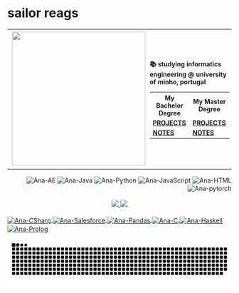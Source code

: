 # sailor reags

<div style="border: none">
  <table style="border-collapse: collapse;">
    <tr style="border: none !important;padding: 5px;">
    <th style="border: none !important;padding: 5px;text-align:left;padding-left:10px;" align="left">
        <img src="https://user-images.githubusercontent.com/62114404/229944605-c6bbf0fa-93f9-4a23-967b-e90a245f0abb.gif" width="300" height="300">
    </th>
      <th style="border: none !important;padding: 5px;" align="left" width="1000">
        <p>📚 studying <b>informatics engineering</b> @ university of minho, portugal</p>
        <table>
            <tr>
              <th>My Bachelor Degree</th>
              <th>My Master Degree</th>
            </tr>
            <tr>
              <td><a href="https://github.com/sailoring-rgb/PROJECTS/tree/main/Licenciatura">PROJECTS</a></td>
              <td><a href="https://github.com/sailoring-rgb/PROJECTS/tree/main/Mestrado">PROJECTS</a></td>
            </tr>
            <tr>
              <td><a href="https://github.com/sailoring-rgb/NOTES/tree/main/Licenciatura">NOTES</a></td>
              <td><a href="https://github.com/sailoring-rgb/NOTES/tree/main/Mestrado">NOTES</a></td>
            </tr>
        </table>
      </th>
    </tr>
  </table>
</div>

<div align="right" style="display: inline_block">
  <img align="center" alt="Ana-AE" height="30" width="40" src="https://cdn.jsdelivr.net/gh/devicons/devicon/icons/aftereffects/aftereffects-original.svg" />
  <img align="center" alt="Ana-Java" height="30" width="40" src="https://cdn.jsdelivr.net/gh/devicons/devicon/icons/java/java-original.svg" />
  <img align="center" alt="Ana-Python" height="30" width="40" src="https://cdn.jsdelivr.net/gh/devicons/devicon/icons/python/python-original.svg" />
  <img align="center" alt="Ana-JavaScript" height="30" width="40" src="https://cdn.jsdelivr.net/gh/devicons/devicon/icons/javascript/javascript-original.svg" />
  <img align="center" alt="Ana-HTML" height="30" width="40" src="https://cdn.jsdelivr.net/gh/devicons/devicon/icons/html5/html5-original.svg" />
  <img align="center" alt="Ana-pytorch" height="30" width="40" src="https://cdn.jsdelivr.net/gh/devicons/devicon/icons/pytorch/pytorch-original.svg" />

</div> 

<br/>
<div align="center">
  <a href="https://github.com/sailoring-rgb">
  <img height="180em" src="https://github-readme-stats.vercel.app/api?username=sailoring-rgb&show_icons=true&theme=onedark&include_all_commits=true&count_private=true"/>
  <img height="180em" src="https://github-readme-stats.vercel.app/api/top-langs/?username=sailoring-rgb&hide=Roff,jupyter%20notebook,C%2B%2B&layout=compact&langs_count=7&theme=onedark"/>
</div>

<br/>
<div align="left" style="display: inline_block">
  <img align="center" alt="Ana-CSharp" height="30" width="40" src="https://cdn.jsdelivr.net/gh/devicons/devicon/icons/csharp/csharp-original.svg" />
  <img align="center" alt="Ana-Salesforce" height="30" width="40" src="https://cdn.jsdelivr.net/gh/devicons/devicon/icons/salesforce/salesforce-original.svg" />
  <img align="center" alt="Ana-Pandas" height="30" width="40" src="https://cdn.jsdelivr.net/gh/devicons/devicon/icons/pandas/pandas-original.svg" />
  <img align="center" alt="Ana-C" height="30" width="40" src="https://cdn.jsdelivr.net/gh/devicons/devicon/icons/c/c-original.svg" />
  <img align="center" alt="Ana-Haskell" height="30" width="40" src="https://cdn.jsdelivr.net/gh/devicons/devicon/icons/haskell/haskell-original.svg" />
  <img align="center" alt="Ana-Prolog" height="32" width="32" src="https://user-images.githubusercontent.com/62114404/226121165-dfa377e1-5b2c-4869-8a59-2531f6d369e9.png"/>
</div> 
  
<div> 
    
  ![Snake animation](https://github.com/sailoring-rgb/sailoring-rgb/blob/output/github-contribution-grid-snake.svg)
 
</div>
